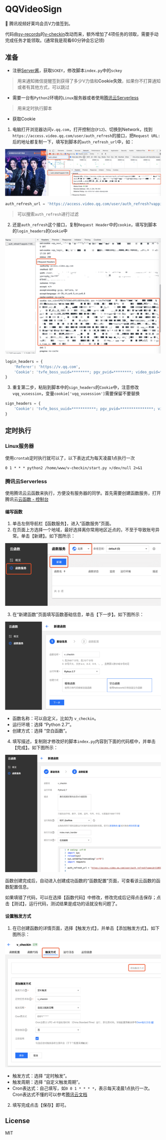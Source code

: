 # QQVideoSign

🚀 腾讯视频好莱坞会员V力值签到。

代码由[sy-records](https://github.com/sy-records)的[v-checkin](https://github.com/sy-records/v-checkin/)改动而来，额外增加了4项任务的领取，需要手动完成任务才能领取。(通常我是观看60分钟会忘记领)

## 准备

* 注册[Server酱](http://sc.ftqq.com/)，获取`SCKEY`，修改脚本`index.py`中的`sckey`
> 用来通知微信提醒签到获得了多少V力值和**Cookie失效**，如果你不打算通知或者有其他方式，可以跳过

* 需要一台有`Python2`环境的`Linux`服务器或者使用[腾讯云Serverless](https://console.cloud.tencent.com/scf)
> 用来定时执行脚本

* 获取Cookie

1. 电脑打开浏览器访问`v.qq.com`，打开控制台(`F12`)、切换到Network，找到`https://access.video.qq.com/user/auth_refresh`的接口，把`Request URL:`后的地址都复制一下，填写到脚本的`auth_refresh_url`中，如：

![获取auth_refresh接口](images/get-auth_refresh.png)

```python
auth_refresh_url = 'https://access.video.qq.com/user/auth_refresh?vappid=11059694&vsecret=********&type=qq&g_tk=&g_vstk=********&g_actk=********&callback=jQuery191048649********_1575435********4&_=1575435********'
```

> 可以搜索`auth_refresh`进行过滤

2. 还是`auth_refresh`这个接口，复制`Request Header`中的`cookie`，填写到脚本的`login_headers`的`Cookie`中

![获取cookie](images/get-cookie.png)

```python
login_headers = {
    'Referer': 'https://v.qq.com',
    'Cookie': 'tvfe_boss_uuid=********; pgv_pvid=********; video_guid=***********; video_platform=2; pgv_info=ssid=***********; pgv_pvi=*************; pgv_si=*************; _qpsvr_localtk=***************; ptisp=; ptui_loginuin=************; RK=*************; ptcz=***************; main_login=qq; vqq_access_token=****************; vqq_appid=101483052; vqq_openid=********************; vqq_vuserid=*********************; vqq_vusession=dzsfo; vqq_refresh_token=*****************; uid=**************;'
}
```

3. 重复第二步，粘贴到脚本中的`sign_headers`的`Cookie`中，注意修改`vqq_vusession`，变量`cookie['vqq_vusession']`需要保留不要替换

```python
sign_headers = {
    'Cookie': 'tvfe_boss_uuid=***********; pgv_pvid=***************; video_guid=***************; video_platform=2; pgv_info=ssid=****************; pgv_pvi=****************; pgv_si=***************; _qpsvr_localtk=*************; ptisp=; ptui_loginuin=***************; RK=****************; ptcz=*********************; main_login=qq; vqq_access_token=************; vqq_appid=101483052; vqq_openid=*************; vqq_vuserid=*************; vqq_vusession=' + cookie['vqq_vusession'] + ';'
}
```

## 定时执行

### Linux服务器

使用`crontab`定时执行就可以了，以下表达式为每天凌晨1点执行一次

```shell
0 1 * * * python2 /home/www/v-checkin/start.py >/dev/null 2>&1
```

### 腾讯云Serverless

使用腾讯云云函数来执行，方便没有服务器的同学。首先需要创建函数服务，打开腾讯云[云函数 - 控制台](https://console.cloud.tencent.com/scf)

#### 编写函数

1. 单击左侧导航栏【函数服务】，进入“函数服务”页面。
2. 在页面上方选择一个地域，最好选择离你常用地区近点的，不至于导致账号异常。单击【新建】。如下图所示：

![](images/Serverless-1.png)

3. 在“新建函数”页面填写函数基础信息，单击【下一步】。如下图所示：

![](images/Serverless-2.png)

* 函数名称：可以自定义，比如为 `v_checkin`。
* 运行环境：选择 “Python 2.7”。
* 创建方式：选择 “空白函数”。

4. 填写描述，复制刚才修改好的脚本`index.py`内容到下面的代码框中，并单击【完成】。如下图所示：

![](images/Serverless-3.png)

函数创建完成后，自动进入创建成功函数的“函数配置”页面，可查看该云函数的函数配置信息。

如果填错了代码，可以在选择【函数代码】中修改，修改完成后记得点击保存；点击【测试】，运行代码，测试结果是成功的话就没有问题了。

#### 设置触发方式

1. 在已创建函数的详情页面，选择【触发方式】，并单击【添加触发方式】。如下图所示：

![](images/Serverless-4.png)

* 触发方式：选择 “定时触发”。
* 触发周期：选择 “自定义触发周期”。
* Cron表达式：自己填写，如`0 0 1 * * * *`，表示每天凌晨1点执行一次。Cron表达式不懂的可以参考[腾讯云文档](https://cloud.tencent.com/document/product/583/9708#cron-.E8.A1.A8.E8.BE.BE.E5.BC.8F)

2. 填写完成点击【保存】即可。

## License

MIT
